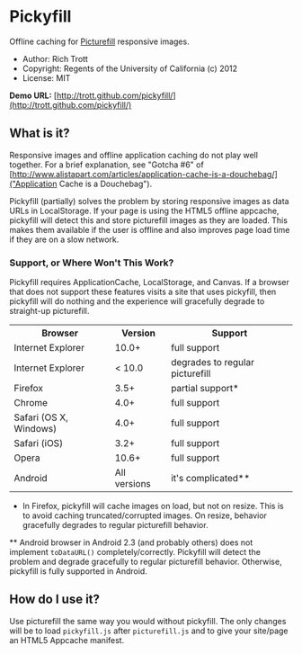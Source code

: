 # Pickyfill

Offline caching for [Picturefill](https://github.com/scottjehl/picturefill) responsive images. 

* Author: Rich Trott
* Copyright: Regents of the University of California (c) 2012
* License: MIT

**Demo URL:** [http://trott.github.com/pickyfill/](http://trott.github.com/pickyfill/)

## What is it?

Responsive images and offline application caching do not play well together. For a brief explanation, see "Gotcha #6" of [http://www.alistapart.com/articles/application-cache-is-a-douchebag/]("Application Cache is a Douchebag").

Pickyfill (partially) solves the problem by storing responsive images as data URLs in LocalStorage. If your page is using the HTML5 offline appcache, pickyfill will detect this and store picturefill images as they are loaded. This makes them available if the user is offline and also improves page load time if they are on a slow network.

### Support, or Where Won't This Work?

Pickyfill requires ApplicationCache, LocalStorage, and Canvas. If a browser that does not support these features visits a site that uses pickyfill, then pickyfill will do nothing and the experience will gracefully degrade to straight-up picturefill.

<table>
    <tr><th>Browser</th><th>Version</th><th>Support</th></tr>
    <tr><td>Internet Explorer</td><td>10.0+</td><td>full support</td></tr>
    <tr><td>Internet Explorer</td><td>&lt; 10.0</td><td>degrades to regular picturefill</td></tr>
    <tr><td>Firefox</td><td>3.5+</td><td>partial support*</td></tr>
    <tr><td>Chrome</td><td>4.0+</td><td>full support</td></tr>
    <tr><td>Safari (OS X, Windows)</td><td>4.0+</td><td>full support</td></tr>
    <tr><td>Safari (iOS)</td><td>3.2+</td><td>full support</td></tr>
    <tr><td>Opera</td><td>10.6+</td><td>full support</td></tr>
    <tr><td>Android</td><td>All versions</td><td>it's complicated**</td></tr>
</table>

* In Firefox, pickyfill will cache images on load, but not on resize. This is to avoid caching truncated/corrupted images. On resize, behavior gracefully degrades to regular picturefill behavior.

** Android browser in Android 2.3 (and probably others) does not implement `toDataURL()` completely/correctly. Pickyfill will detect the problem and degrade gracefully to regular picturefill behavior. Otherwise, pickyfill is fully supported in Android. 

## How do I use it?

Use picturefill the same way you would without pickyfill. The only changes will be to load `pickyfill.js` after `picturefill.js` and to give your site/page an HTML5 Appcache manifest.
